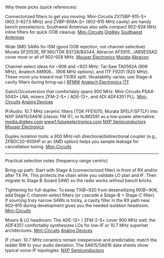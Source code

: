 Why these picks (quick references)

Connectorized filters to get you moving: Mini-Circuits ZX75BP-915-S+ (902.5–927.5 MHz) and ZVBP-909A-S+ (902–915 MHz cavity) are handy bench preselectors; Southwest Antennas also sells compact 902–928 MHz inline filters for quick OOB cleanup. 
[Mini-Circuits](https://www.minicircuits.com/WebStore/modelSearch.html?model=ZX75BP-915-S%2B&srsltid=AfmBOop4REKzZ4-FtJI0-ksqWo3t9y_XshJwuVJEz9G-kpNOuCXltFCq&utm_source=chatgpt.com)
[DigiKey](https://www.digikey.in/en/products/detail/mini-circuits/ZX75BP-915-S/20526837?utm_source=chatgpt.com)
[Southwest Antennas](https://southwestantennas.com/products/filter-modules-diplexers-triplexers/bandpass-filter-902-928-mhz-in-line?utm_source=chatgpt.com)

Wide SMD SAWs for ISM (good OOB rejection, not channel-selective): Murata SF2053E, RF360/TDK B3728/B4344, Abracon AFS915…/ABSES5AD cover most or all of 902–928 MHz. 
[Mouser Electronics](https://www.mouser.com/datasheet/2/281/sf2053e-784918.pdf?srsltid=AfmBOor1pMSFHUAN4uh_QffFXPYTrTBANAjHyRmwreDs-VLBS3BjDu6H&utm_source=chatgpt.com)
[Murata](https://www.murata.com/products/productdata/8797690789918/DS-SAFFB1G58KB0F0A.pdf?1681356619000=&utm_source=chatgpt.com)
[Abracon](https://abracon.com/datasheets/ABSES5AD-1E3M012M.pdf?utm_source=chatgpt.com)

Channel-select ideas for ~906 and ~920 MHz: Tai-Saw TA0562A (906 MHz), Anatech AM906… (906 MHz options), and ITF F9201 (920 MHz). These move you toward real TX/RX split. (Availability varies; use Stage-A cavity filters during bring-up.) 
[RFMW](https://www.rfmw.com/products/detail/ta0562a-tst-tai-saw-technology-co-ltd/474208/?srsltid=AfmBOorwfNkSIT0OMJM7ZKG0rs3SyWi6653lgygCutZrSoxoUSKI_qGz&utm_source=chatgpt.com)
[Anatech Electronics](https://www.anatechelectronics.com/media/pdf/AM906B1118.pdf?utm_source=chatgpt.com)
[ITF](https://www.itf.co.kr/product/Goods/files/p2/NRNL02-F9201-AS01.pdf?utm_source=chatgpt.com)

Gain/LO/conversion that comfortably spans 900 MHz: Mini-Circuits PSA4-5043+ LNA, mixers ZFM-2-S+ / ADE-12+, and ADI ADF4351 PLL. 
[Mini-Circuits](https://www.minicircuits.com/pdfs/PSA4-5043%2B.pdf?srsltid=AfmBOop5M2m2cV-tVcqH6rsw3e1sHVBjgfgk-X1csJIFQP-H9aWlQUC9&utm_source=chatgpt.com)
[Analog Devices](https://www.analog.com/media/en/technical-documentation/data-sheets/adf4351.pdf?utm_source=chatgpt.com)

IF/Audio: 10.7 MHz ceramic filters (TDK FFE1070, Murata SFELF/SFTLF) into NXP SA615/SA616 (classic FM IF), or NJM2591 as a low-power alternative. 
[media.digikey.com](https://media.digikey.com/pdf/data%20sheets/tdk%20pdfs/ffe_series.pdf?utm_source=chatgpt.com)
[www1.futureelectronics.com](https://www1.futureelectronics.com/doc/MURATA/CDALF10M7CA040-B0.pdf?utm_source=chatgpt.com)
[NXP Semiconductors](https://www.nxp.com/docs/en/data-sheet/SA615.pdf?utm_source=chatgpt.com)
[Mouser Electronics](https://www.mouser.com/datasheet/2/294/NJM2591_E-12822.pdf?srsltid=AfmBOopHw1NO3C2jojpb3sAbzUBpIrUD7SZrUdS3hTZGF3woDqtkMXGQ&utm_source=chatgpt.com)

Duplex isolation tools: a 900 MHz-ish directional/bidirectional coupler (e.g., ZFBDC20-900HP or an SMD option) helps you sample leakage for cancellation tuning. 
[Mini-Circuits](https://www.minicircuits.com/pdfs/ZFBDC20-900HP.pdf?srsltid=AfmBOoo2HnZPGwzpfCvk1xsINjuq4w1HfQshHGozjF6BD_l4Xbo47WM3&utm_source=chatgpt.com)

-----

Practical selection notes (frequency-range centric)

Bring-up path: Start with Stage A (connectorized filter) in front of RX and/or after TX PA. This protects the chain while you validate LO plan and IF. Then migrate to Stage B (board SAW) so the radio works without bench bricks.

Tightening for full-duplex: To keep TX@~920 from desensitizing RX@~906, add Stage C channel-select filters (or cascade a Stage-B + Stage-C filter). If sourcing truly narrow SAWs is tricky, a cavity filter in the RX path near 902–915 during development gives you the needed isolation headroom. 
[Mini-Circuits](https://www.minicircuits.com/pdfs/ZVBP-909A-S%2B.pdf?srsltid=AfmBOooo7TbRFoDiWoplFXmdkHATN5BT6golRxr28VeyTimxe5_rtevI&utm_source=chatgpt.com)

Mixers & LO headroom: The ADE-12+ / ZFM-2-S+ cover 900 MHz well; the ADF4351 comfortably synthesizes LOs for low-IF or 10.7 MHz superhet architectures. 
[Mini-Circuits](https://www.minicircuits.com/WebStore/modelSearch.html?model=ADE-12%2B&srsltid=AfmBOopFUse21jm92LZQjyZYIciXNlyEL8y-omU1Y8FlLZGfvDzshh2L&utm_source=chatgpt.com)
[Analog Devices](https://www.analog.com/media/en/technical-documentation/data-sheets/adf4351.pdf?utm_source=chatgpt.com)

IF chain: 10.7 MHz ceramics remain inexpensive and predictable; match the ladder BW to your audio deviation. The SA615/SA616 data sheets show typical voice-IF topologies. 
[NXP Semiconductors](https://www.nxp.com/docs/en/data-sheet/SA615.pdf?utm_source=chatgpt.com)

